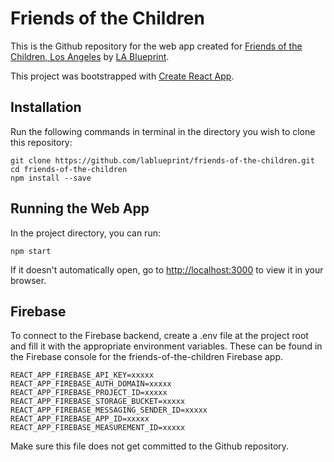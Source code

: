 # Friends of the Children

This is the Github repository for the web app created for [Friends of the Children, Los Angeles](https://friendsofthechildren.org/) by [LA Blueprint](https://lablueprint.org/).

This project was bootstrapped with [Create React App](https://github.com/facebook/create-react-app).

## Installation
Run the following commands in terminal in the directory you wish to clone this repository:

```
git clone https://github.com/lablueprint/friends-of-the-children.git
cd friends-of-the-children
npm install --save
```

## Running the Web App

In the project directory, you can run:

`npm start`

If it doesn't automatically open, go to [http://localhost:3000](http://localhost:3000) to view it in your browser.

## Firebase

To connect to the Firebase backend, create a .env file at the project root and fill it with the appropriate environment variables. These can be found in the Firebase console for the friends-of-the-children Firebase app.

```
REACT_APP_FIREBASE_API_KEY=xxxxx
REACT_APP_FIREBASE_AUTH_DOMAIN=xxxxx
REACT_APP_FIREBASE_PROJECT_ID=xxxxx
REACT_APP_FIREBASE_STORAGE_BUCKET=xxxxx
REACT_APP_FIREBASE_MESSAGING_SENDER_ID=xxxxx
REACT_APP_FIREBASE_APP_ID=xxxxx
REACT_APP_FIREBASE_MEASUREMENT_ID=xxxxx
```

Make sure this file does not get committed to the Github repository.
